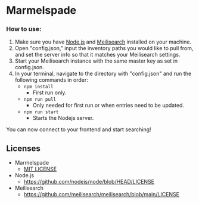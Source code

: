 # Marmelspade
### How to use:
1. Make sure you have [Node.js](https://nodejs.org/en/download) and [Meilisearch](https://www.meilisearch.com/docs/learn/self_hosted/getting_started_with_self_hosted_meilisearch) installed on your machine.
2. Open "config.json," input the inventory paths you would like to pull from, and set the server info so that it matches your Meilisearch settings.
3. Start your Meilisearch instance with the same master key as set in config.json.
4. In your terminal, navigate to the directory with "config.json" and run the following commands in order:
    * `npm install`
      * First run only.
    * `npm run pull`
      * Only needed for first run or when entries need to be updated.
    * `npm run start`
      * Starts the Nodejs server.


You can now connect to your frontend and start searching!
## Licenses
* Marmelspade
  * [MIT LICENSE](https://github.com/armbahl/Marmelspade/blob/main/)
* Node.js
  * https://github.com/nodejs/node/blob/HEAD/LICENSE
* Meilisearch
  * https://github.com/meilisearch/meilisearch/blob/main/LICENSE
